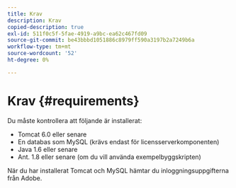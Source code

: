 ```yaml
---
title: Krav
description: Krav
copied-description: true
exl-id: 511f0c5f-5fae-4919-a9bc-ea62c467fd09
source-git-commit: be43bbbd1051886c8979ff590a3197b2a7249b6a
workflow-type: tm+mt
source-wordcount: '52'
ht-degree: 0%

---
```


# Krav {#requirements}

Du måste kontrollera att följande är installerat:

* Tomcat 6.0 eller senare
* En databas som MySQL (krävs endast för licensserverkomponenten)
* Java 1.6 eller senare
* Ant. 1.8 eller senare (om du vill använda exempelbyggskripten)

När du har installerat Tomcat och MySQL hämtar du inloggningsuppgifterna från Adobe.
